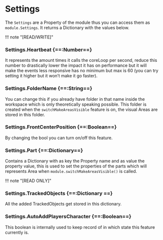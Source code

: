 # Settings

The `Settings` are a Property of the module thus you can access them as `module.Settings`. It returns a Dictionary with the values below.

!!! note "\[READ/WRITE\]"

### Settings.Heartbeat {==:Number==}
It represents the amount times it calls the coreLoop per second, reduce this number to drastically lower the impact it has on performance but it will make the events less responsive has no minimum but max is 60 (you can try setting it higher but it won’t make it go faster).

### Settings.FolderName {==:String==}
You can change this if you already have folder in that name inside the workspace which is only theoretically speaking possible. This folder is created when the `switchMakeAreasVisible` feature is on, the visual Areas are stored in this folder.

### Settings.FrontCenterPosition {==:Boolean==}
By changing the bool you can turn on/off this feature.

### Settings.Part {==:Dictionary==}
Contains a Dictionary with as key the Property name and as value the property value, this is used to set the properties of the parts which will represents Area when `module.switchMakeAreasVisible()` is called.

!!! note "\[READ ONLY\]" 
### Settings.TrackedObjects {==:Dictionary ==}
All the added TrackedObjects get stored in this dictionary.
### Settings.AutoAddPlayersCharacter {==:Boolean==}
This boolean is internally used to keep record of in which state this feature currently is.


<script>
document.addEventListener('DOMContentLoaded', init);
function init(){
    document.querySelectorAll("[data-md-component='toc'] li a").forEach( link =>{
        link.innerHTML = link.innerHTML.match(/\s*(\S+)/)[1]
    });
}
</script>